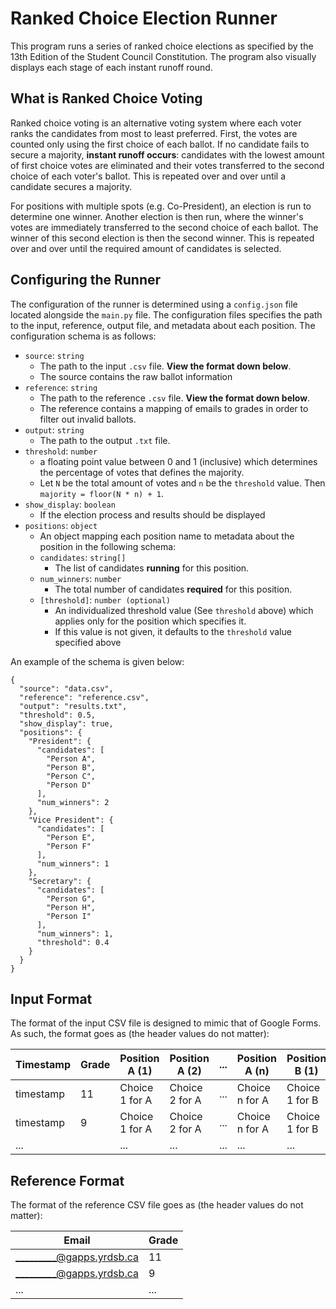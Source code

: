 # Ranked Choice Election Runner

This program runs a series of ranked choice elections as specified by the
13th Edition of the Student Council Constitution. The program also
visually displays each stage of each instant runoff round.

## What is Ranked Choice Voting

Ranked choice voting is an alternative voting system where each voter ranks
the candidates from most to least preferred. First, the votes are counted
only using the first choice of each ballot. If no candidate fails to secure
a majority, **instant runoff occurs**: candidates with the lowest amount of
first choice votes are eliminated and their votes transferred to the second
choice of each voter's ballot. This is repeated over and over until a
candidate secures a majority.

For positions with multiple spots (e.g. Co-President), an election is run to
determine one winner. Another election is then run, where the winner's votes
are immediately transferred to the second choice of each ballot. The winner of
this second election is then the second winner. This is repeated over and over
until the required amount of candidates is selected.

## Configuring the Runner

The configuration of the runner is determined using a `config.json` file
located alongside the `main.py` file. The configuration files specifies
the path to the input, reference, output file, and metadata about each position.
The configuration schema is as follows:

* `source`: `string`
  * The path to the input `.csv` file. **View the format down below**.
  * The source contains the raw ballot information
* `reference`: `string`
  * The path to the reference `.csv` file. **View the format down below**.
  * The reference contains a mapping of emails to grades in order to filter out invalid ballots.
* `output`: `string`
  * The path to the output `.txt` file.
* `threshold`: `number`
  * a floating point value between 0 and 1 (inclusive) which determines
    the percentage of votes that defines the majority.
  * Let `N` be the total amount of votes and `n` be the `threshold` value. Then
    `majority = floor(N * n) + 1`.
* `show_display`: `boolean`
  * If the election process and results should be displayed
* `positions`: `object`
  * An object mapping each position name to metadata about the position
    in the following schema:
  * `candidates`: `string[]`
    * The list of candidates **running** for this position.
  * `num_winners`: `number`
    * The total number of candidates **required** for this position.
  * `[threshold]`: `number (optional)`
    * An individualized threshold value (See `threshold` above) which applies
      only for the position which specifies it.
    * If this value is not given, it defaults to the `threshold` value specified above

An example of the schema is given below:

```json5
{
  "source": "data.csv",
  "reference": "reference.csv",
  "output": "results.txt",
  "threshold": 0.5,
  "show_display": true,
  "positions": {
    "President": {
      "candidates": [
        "Person A",
        "Person B",
        "Person C",
        "Person D"
      ],
      "num_winners": 2
    },
    "Vice President": {
      "candidates": [
        "Person E",
        "Person F"
      ],
      "num_winners": 1
    },
    "Secretary": {
      "candidates": [
        "Person G",
        "Person H",
        "Person I"
      ],
      "num_winners": 1,
      "threshold": 0.4
    }
  }
}
```

## Input Format

The format of the input CSV file is designed to mimic that of Google Forms.
As such, the format goes as (the header values do not matter):

| Timestamp | Grade | Position A (1) | Position A (2) | ... | Position A (n) | Position B (1) | Position B (2) | ... | Position B (n) | ... | Email                    |
|-----------|-------|----------------|----------------|-----|----------------|----------------|----------------|-----|----------------|-----|--------------------------|
| timestamp | 11    | Choice 1 for A | Choice 2 for A | ... | Choice n for A | Choice 1 for B | Choice 2 for B | ... | Choice n for B | ... | _________@gapps.yrdsb.ca |
| timestamp | 9     | Choice 1 for A | Choice 2 for A | ... | Choice n for A | Choice 1 for B | Choice 3 for B | ... | Choice n for B | ... | _________@gapps.yrdsb.ca |
| ...       |       | ...            | ...            | ... | ...            | ...            | ...            | ... | ...            | ... |                          |

## Reference Format

The format of the reference CSV file goes as (the header values do not matter):

| Email                    | Grade |
|--------------------------|-------|
| _________@gapps.yrdsb.ca | 11    |
| _________@gapps.yrdsb.ca | 9     |
| ...                      | ...   |
